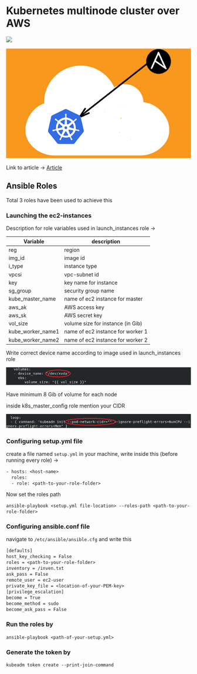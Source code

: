 # Kubernetes multinode cluster over AWS

![](https://img.shields.io/badge/%E2%9A%99%EF%B8%8FAnsible-2.10.3-blue)

![](images/4.png)

Link to article -> [Article](https://www.linkedin.com/posts/yash-indane-aa6534179_vimaldaga-righteducation-educationredefine-activity-6763765795467104257-_Su7)

## Ansible Roles 
Total 3 roles have been used to achieve this

### Launching the ec2-instances

Description for role variables used in launch_instances role ->

| Variable | description |
| -------- | ----------- |
| reg      | region      |
| img_id   | image id    |
| i_type   | instance type |
| vpcsi    | vpc-subnet id |
| key      | key name for instance |
| sg_group | security group name   |
| kube_master_name | name of ec2 instance for master |
| aws_ak   | AWS access key |
| aws_sk   | AWS secret key |
| vol_size | volume size for instance (in Gib) |
| kube_worker_name1 | name of ec2 instance for worker 1 |
| kube_worker_name2 | name of ec2 instance for worker 2 |

Write correct device name according to image used in launch_instances role

![](images/5.png)

Have minimum 8 Gib of volume for each node

inside k8s_master_config role mention your CIDR 

![](images/6.png)

### Configuring setup.yml file

create a file named `setup.yml` in your machine, write inside this (before running every role) ->

```
- hosts: <host-name>
  roles:
  - role: <path-to-your-role-folder>
```

Now set the roles path

```
ansible-playbook <setup.yml file-location> --roles-path <path-to-your-role-folder>
```

### Configuring ansible.conf file

navigate to `/etc/ansible/ansible.cfg` and write this

```
[defaults]
host_key_checking = False
roles = <path-to-your-role-folder>
inventory = /inven.txt
ask_pass = False
remote_user = ec2-user
private_key_file = <location-of-your-PEM-key>
[privilege_escalation]
become = True
become_method = sudo
become_ask_pass = False
```

### Run the roles by

```
ansible-playbook <path-of-your-setup.yml>
```

### Generate the token by

```
kubeadm token create --print-join-command
```



